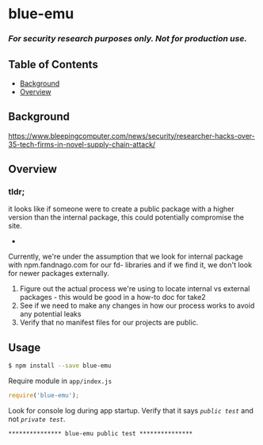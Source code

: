 # blue-emu

### *For security research purposes only. Not for production use.*

## Table of Contents

- [Background](#background)
- [Overview](#overview)

## <a name="background"></a> Background

https://www.bleepingcomputer.com/news/security/researcher-hacks-over-35-tech-firms-in-novel-supply-chain-attack/

## <a name="overview"></a> Overview

### tldr;
it looks like if someone were to create a public package with a higher version than the internal package, this could potentially compromise the site.

-

Currently, we're under the assumption that we look for internal package with npm.fandnago.com for our fd- libraries and if we find it, we don't look for newer packages externally.

1. Figure out the actual process we're using to locate internal vs external packages - this would be good in a how-to doc for take2
2. See if we need to make any changes in how our process works to avoid any potential leaks
3. Verify that no manifest files for our projects are public.

## Usage

```sh
$ npm install --save blue-emu
```

Require module in `app/index.js`

```js
require('blue-emu');
```

Look for console log during app startup. Verify that it says *`public test`* and not *`private test`*.

```
*************** blue-emu public test ***************
```
